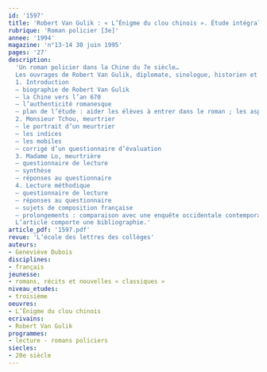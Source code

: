 ```yaml
---
id: '1597'
title: 'Robert Van Gulik : « L’Énigme du clou chinois ». Étude intégrale'
rubrique: 'Roman policier [3e]'
annee: '1994'
magazine: 'n°13-14 30 juin 1995'
pages: '27'
description: 
  'Un roman policier dans la Chine du 7e siècle…
  Les ouvrages de Robert Van Gulik, diplomate, sinologue, historien et esthète, sont des romans policiers très particuliers, puisqu’ils se déroulent sous les T’ang, dans la Chine impériale du 7e siècle après Jésus-Christ. Leur documentation, d’une extraordinaire richesse, leurs intrigues, multiples, et leur style, d’une grande pureté, méritent bien un détour par ce qui n’est qu’en apparence de la paralittérature.
  1. Introduction
  – biographie de Robert Van Gulik
  – la Chine vers l’an 670
  – l’authenticité romanesque
  – plan de l’étude : aider les élèves à entrer dans le roman ; les aspects événementiels
  2. Monsieur Tchou, meurtrier
  – le portrait d’un meurtrier
  – les indices
  – les mobiles
  – corrigé d’un questionnaire d’évaluation
  3. Madame Lo, meurtrière
  – questionnaire de lecture
  – synthèse
  – réponses au questionnaire
  4. Lecture méthodique
  – questionnaire de lecture
  – réponses au questionnaire
  – sujets de composition française
  – prolongements : comparaison avec une enquête occidentale contemporaine ; la narration comme labyrinthe
  L’article comporte une bibliographie.'
article_pdf: '1597.pdf'
revue: 'L’école des lettres des collèges'
auteurs:
- Geneviève Dubois
disciplines:
- français
jeunesse:
- romans, récits et nouvelles « classiques »
niveau_etudes:
- troisième
oeuvres:
- L’Énigme du clou chinois
ecrivains:
- Robert Van Gulik
programmes:
- lecture - romans policiers
siecles:
- 20e siècle
---
```

